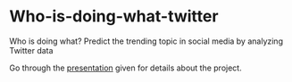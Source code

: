 # Who-is-doing-what-twitter
Who is doing what? Predict the trending topic in social media by analyzing Twitter data

Go through the [presentation](https://github.com/AayushMandhyan/Who-is-doing-what-twitter/blob/master/Who%20is%20doing%20what.pptx) given for details about the project. 
